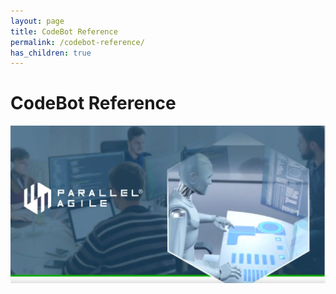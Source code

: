 ```yaml
---
layout: page
title: CodeBot Reference
permalink: /codebot-reference/
has_children: true
---
```


# CodeBot Reference

![CodeBot from Parallel Agile - documentation](../images/Parallel-Agile-CodeBot.png "CodeBot from Parallel Agile - documentation")
